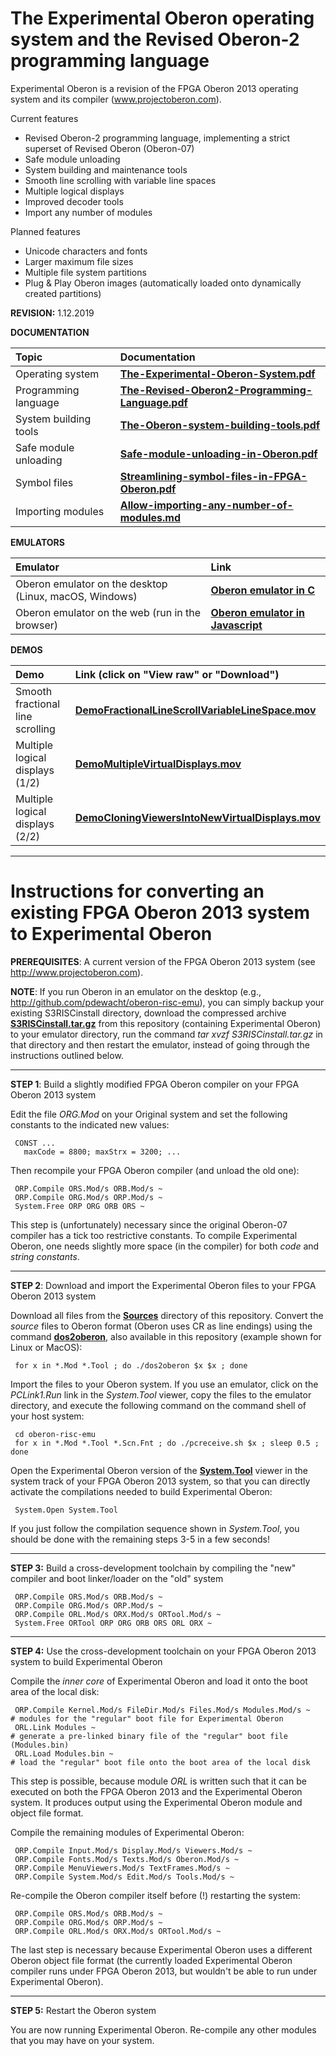 # The Experimental Oberon operating system and the Revised Oberon-2 programming language
Experimental Oberon is a revision of the FPGA Oberon 2013 operating system and its compiler (www.projectoberon.com).

Current features

* Revised Oberon-2 programming language, implementing a strict superset of Revised Oberon (Oberon-07)
* Safe module unloading
* System building and maintenance tools
* Smooth line scrolling with variable line spaces
* Multiple logical displays
* Improved decoder tools
* Import any number of modules

Planned features

* Unicode characters and fonts
* Larger maximum file sizes
* Multiple file system partitions
* Plug & Play Oberon images (automatically loaded onto dynamically created partitions)

**REVISION:** 1.12.2019

**DOCUMENTATION**

| Topic  | Documentation |
| :------------- | :------------- |
| Operating system  | [**The-Experimental-Oberon-System.pdf**](Documentation/The-Experimental-Oberon-System.pdf)  |
| Programming language  | [**The-Revised-Oberon2-Programming-Language.pdf**](Documentation/The-Revised-Oberon2-Programming-Language.pdf)  |
| System building tools  | [**The-Oberon-system-building-tools.pdf**](Documentation/The-Oberon-system-building-tools.pdf)  |
| Safe module unloading  | [**Safe-module-unloading-in-Oberon.pdf**](Documentation/Safe-module-unloading-in-Oberon.pdf) |
| Symbol files  | [**Streamlining-symbol-files-in-FPGA-Oberon.pdf**](Documentation/Streamlining-symbol-files-in-FPGA-Oberon.pdf)  |
| Importing modules  | [**Allow-importing-any-number-of-modules.md**](Documentation/Allow-importing-any-number-of-modules.md)  |

**EMULATORS**

| Emulator  | Link |
| :------------- | :------------- |
| Oberon emulator on the desktop (Linux, macOS, Windows)  | [**Oberon emulator in C**](http://github.com/pdewacht/oberon-risc-emu) |
| Oberon emulator on the web (run in the browser)  | [**Oberon emulator in Javascript**](http://schierlm.github.io/OberonEmulator/emu.html?image=ExperimentalOberonDiskImageWithSource) |

**DEMOS**

| Demo  | Link (click on "View raw" or "Download") |
| :------------- | :------------- |
| Smooth fractional line scrolling  | [**DemoFractionalLineScrollVariableLineSpace.mov**](Documentation/DemoFractionalLineScrollVariableLineSpace.mov)  |
| Multiple logical displays (1/2)  | [**DemoMultipleVirtualDisplays.mov**](Documentation/DemoMultipleVirtualDisplays.mov)  |
| Multiple logical displays (2/2)  | [**DemoCloningViewersIntoNewVirtualDisplays.mov**](Documentation/DemoCloningViewersIntoNewVirtualDisplays.mov)  |

------------------------------------------------------

# Instructions for converting an existing FPGA Oberon 2013 system to Experimental Oberon

**PREREQUISITES**: A current version of the FPGA Oberon 2013 system (see http://www.projectoberon.com).

**NOTE**: If you run Oberon in an emulator on the desktop (e.g., http://github.com/pdewacht/oberon-risc-emu), you can simply backup your existing S3RISCinstall directory, download the compressed archive [**S3RISCinstall.tar.gz**](Documentation/S3RISCinstall.tar.gz) from this repository (containing Experimental Oberon) to your emulator directory, run the command *tar xvzf S3RISCinstall.tar.gz* in that directory and then restart the emulator, instead of going through the instructions outlined below.

------------------------------------------------------

**STEP 1**: Build a slightly modified FPGA Oberon compiler on your FPGA Oberon 2013 system

Edit the file *ORG.Mod* on your Original system and set the following constants to the indicated new values:

     CONST ...
       maxCode = 8800; maxStrx = 3200; ...

Then recompile your FPGA Oberon compiler (and unload the old one):

     ORP.Compile ORS.Mod/s ORB.Mod/s ~
     ORP.Compile ORG.Mod/s ORP.Mod/s ~
     System.Free ORP ORG ORB ORS ~

This step is (unfortunately) necessary since the original Oberon-07 compiler has a tick too restrictive constants. To compile Experimental Oberon, one needs slightly more space (in the compiler) for both *code* and *string constants*.

------------------------------------------------------

**STEP 2**: Download and import the Experimental Oberon files to your FPGA Oberon 2013 system

Download all files from the [**Sources**](Sources/) directory of this repository. Convert the *source* files to Oberon format (Oberon uses CR as line endings) using the command [**dos2oberon**](dos2oberon), also available in this repository (example shown for Linux or MacOS):

     for x in *.Mod *.Tool ; do ./dos2oberon $x $x ; done

Import the files to your Oberon system. If you use an emulator, click on the *PCLink1.Run* link in the *System.Tool* viewer, copy the files to the emulator directory, and execute the following command on the command shell of your host system:

     cd oberon-risc-emu
     for x in *.Mod *.Tool *.Scn.Fnt ; do ./pcreceive.sh $x ; sleep 0.5 ; done

Open the Experimental Oberon version of the [**System.Tool**](Sources/System.Tool) viewer in the system track of your FPGA Oberon 2013 system, so that you can directly activate the compilations needed to build Experimental Oberon:

     System.Open System.Tool

If you just follow the compilation sequence shown in *System.Tool*, you should be done with the remaining steps 3-5 in a few seconds!

------------------------------------------------------

**STEP 3:** Build a cross-development toolchain by compiling the "new" compiler and boot linker/loader on the "old" system

     ORP.Compile ORS.Mod/s ORB.Mod/s ~
     ORP.Compile ORG.Mod/s ORP.Mod/s ~
     ORP.Compile ORL.Mod/s ORX.Mod/s ORTool.Mod/s ~
     System.Free ORTool ORP ORG ORB ORS ORL ORX ~

------------------------------------------------------

**STEP 4:** Use the cross-development toolchain on your FPGA Oberon 2013 system to build Experimental Oberon

Compile the *inner core* of Experimental Oberon and load it onto the boot area of the local disk:

     ORP.Compile Kernel.Mod/s FileDir.Mod/s Files.Mod/s Modules.Mod/s ~    # modules for the "regular" boot file for Experimental Oberon
     ORL.Link Modules ~                                                    # generate a pre-linked binary file of the "regular" boot file (Modules.bin)
     ORL.Load Modules.bin ~                                                # load the "regular" boot file onto the boot area of the local disk

This step is possible, because module *ORL* is written such that it can be executed on both the FPGA Oberon 2013 and the Experimental Oberon system. It produces output using the Experimental Oberon module and object file format.

Compile the remaining modules of Experimental Oberon:

     ORP.Compile Input.Mod/s Display.Mod/s Viewers.Mod/s ~
     ORP.Compile Fonts.Mod/s Texts.Mod/s Oberon.Mod/s ~
     ORP.Compile MenuViewers.Mod/s TextFrames.Mod/s ~
     ORP.Compile System.Mod/s Edit.Mod/s Tools.Mod/s ~

Re-compile the Oberon compiler itself before (!) restarting the system:

     ORP.Compile ORS.Mod/s ORB.Mod/s ~
     ORP.Compile ORG.Mod/s ORP.Mod/s ~
     ORP.Compile ORL.Mod/s ORX.Mod/s ORTool.Mod/s ~

The last step is necessary because Experimental Oberon uses a different Oberon object file format (the currently loaded Experimental Oberon compiler runs under FPGA Oberon 2013, but wouldn't be able to run under Experimental Oberon).

------------------------------------------------------

**STEP 5:** Restart the Oberon system

You are now running Experimental Oberon. Re-compile any other modules that you may have on your system.
